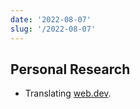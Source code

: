 ```yaml
---
date: '2022-08-07'
slug: '/2022-08-07'
---
```


## Personal Research

- Translating [web.dev](https://web.dev).
